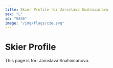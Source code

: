 ```yaml
---
title: Skier Profile for Jaroslava Snahnicanova
sex: "L"
id: "9846"
image: "/img/flags/cze.svg" 
---
```


# Skier Profile

This page is for: Jaroslava Snahnicanova.
    